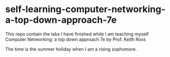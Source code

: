 # self-learning-computer-networking-a-top-down-approach-7e
This repo contain the labs I have finished while I am teaching myself Computer Networking: a top down approach 7e by Prof. Keith Ross

The time is the summer holiday when I am a rising sophomore.
